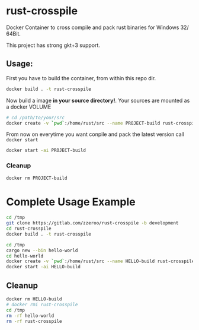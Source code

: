 # rust-crosspile

Docker Container to cross compile and pack rust binaries for Windows 32/ 64Bit.

This project has strong gkt+3 support.

## Usage:
First you have to build the container, from within this repo dir.

```bash
docker build . -t rust-crosspile
```

Now build a image **in your source directory!**. Your sources are mounted as a docker VOLUME
```bash
# cd /path/to/your/src
docker create -v `pwd`:/home/rust/src --name PROJECT-build rust-crosspile:latest
```

From now on everytime you want conpile and pack the latest version call `docker start`

```bash
docker start -ai PROJECT-build
```

### Cleanup
```bash
docker rm PROJECT-build
```

# Complete Usage Example

```bash
cd /tmp
git clone https://gitlab.com/zzeroo/rust-crosspile -b development
cd rust-crosspile
docker build . -t rust-crosspile

cd /tmp
cargo new --bin hello-world
cd hello-world
docker create -v `pwd`:/home/rust/src --name HELLO-build rust-crosspile:latest
docker start -ai HELLO-build
```

## Cleanup

```bash
docker rm HELLO-build
# docker rmi rust-crosspile
cd /tmp
rm -rf hello-world
rm -rf rust-crosspile
```


[erste idee]: https://github.com/LeoTindall/rust-mingw64-gtk-docker
[zweite idee]: https://github.com/etrombly/rust-crosscompile
